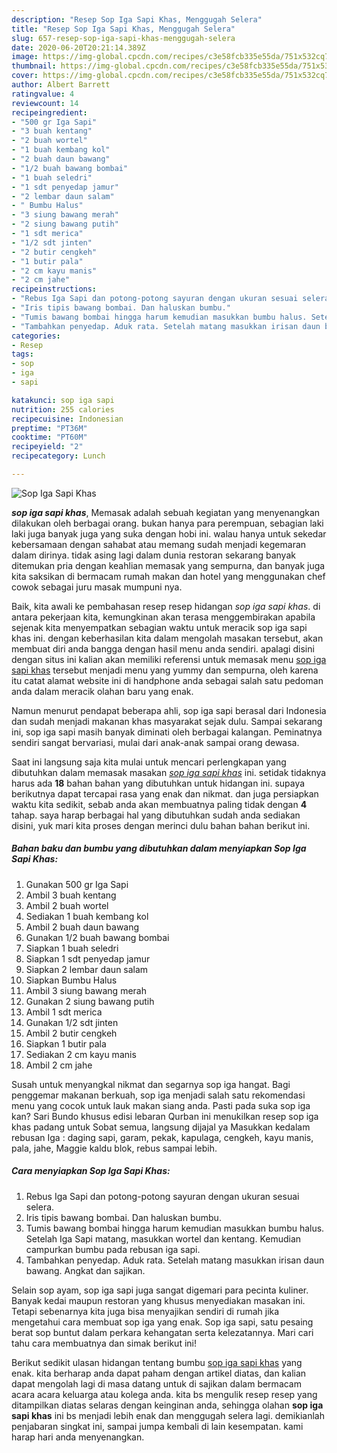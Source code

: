 ```yaml
---
description: "Resep Sop Iga Sapi Khas, Menggugah Selera"
title: "Resep Sop Iga Sapi Khas, Menggugah Selera"
slug: 657-resep-sop-iga-sapi-khas-menggugah-selera
date: 2020-06-20T20:21:14.389Z
image: https://img-global.cpcdn.com/recipes/c3e58fcb335e55da/751x532cq70/sop-iga-sapi-khas-foto-resep-utama.jpg
thumbnail: https://img-global.cpcdn.com/recipes/c3e58fcb335e55da/751x532cq70/sop-iga-sapi-khas-foto-resep-utama.jpg
cover: https://img-global.cpcdn.com/recipes/c3e58fcb335e55da/751x532cq70/sop-iga-sapi-khas-foto-resep-utama.jpg
author: Albert Barrett
ratingvalue: 4
reviewcount: 14
recipeingredient:
- "500 gr Iga Sapi"
- "3 buah kentang"
- "2 buah wortel"
- "1 buah kembang kol"
- "2 buah daun bawang"
- "1/2 buah bawang bombai"
- "1 buah seledri"
- "1 sdt penyedap jamur"
- "2 lembar daun salam"
- " Bumbu Halus"
- "3 siung bawang merah"
- "2 siung bawang putih"
- "1 sdt merica"
- "1/2 sdt jinten"
- "2 butir cengkeh"
- "1 butir pala"
- "2 cm kayu manis"
- "2 cm jahe"
recipeinstructions:
- "Rebus Iga Sapi dan potong-potong sayuran dengan ukuran sesuai selera."
- "Iris tipis bawang bombai. Dan haluskan bumbu."
- "Tumis bawang bombai hingga harum kemudian masukkan bumbu halus. Setelah Iga Sapi matang, masukkan wortel dan kentang. Kemudian campurkan bumbu pada rebusan iga sapi."
- "Tambahkan penyedap. Aduk rata. Setelah matang masukkan irisan daun bawang. Angkat dan sajikan."
categories:
- Resep
tags:
- sop
- iga
- sapi

katakunci: sop iga sapi 
nutrition: 255 calories
recipecuisine: Indonesian
preptime: "PT36M"
cooktime: "PT60M"
recipeyield: "2"
recipecategory: Lunch

---
```



![Sop Iga Sapi Khas](https://img-global.cpcdn.com/recipes/c3e58fcb335e55da/751x532cq70/sop-iga-sapi-khas-foto-resep-utama.jpg)

<b><i>sop iga sapi khas</i></b>, Memasak adalah sebuah kegiatan yang menyenangkan dilakukan oleh berbagai orang. bukan hanya para perempuan, sebagian laki laki juga banyak juga yang suka dengan hobi ini. walau hanya untuk sekedar kebersamaan dengan sahabat atau memang sudah menjadi kegemaran dalam dirinya. tidak asing lagi dalam dunia restoran sekarang banyak ditemukan pria dengan keahlian memasak yang sempurna, dan banyak juga kita saksikan di bermacam rumah makan dan hotel yang menggunakan chef cowok sebagai juru masak mumpuni nya.

Baik, kita awali ke pembahasan resep resep hidangan <i>sop iga sapi khas</i>. di antara pekerjaan kita, kemungkinan akan terasa menggembirakan apabila sejenak kita menyempatkan sebagian waktu untuk meracik sop iga sapi khas ini. dengan keberhasilan kita dalam mengolah masakan tersebut, akan membuat diri anda bangga dengan hasil menu anda sendiri. apalagi disini dengan situs ini kalian akan memiliki referensi untuk memasak menu <u>sop iga sapi khas</u> tersebut menjadi menu yang yummy dan sempurna, oleh karena itu catat alamat website ini di handphone anda sebagai salah satu pedoman anda dalam meracik olahan baru yang enak.

Namun menurut pendapat beberapa ahli, sop iga sapi berasal dari Indonesia dan sudah menjadi makanan khas masyarakat sejak dulu. Sampai sekarang ini, sop iga sapi masih banyak diminati oleh berbagai kalangan. Peminatnya sendiri sangat bervariasi, mulai dari anak-anak sampai orang dewasa.


Saat ini langsung saja kita mulai untuk mencari perlengkapan yang dibutuhkan dalam memasak masakan <u><i>sop iga sapi khas</i></u> ini. setidak tidaknya harus ada <b>18</b> bahan bahan yang dibutuhkan untuk hidangan ini. supaya berikutnya dapat tercapai rasa yang enak dan nikmat. dan juga persiapkan waktu kita sedikit, sebab anda akan membuatnya paling tidak dengan <b>4</b> tahap. saya harap berbagai hal yang dibutuhkan sudah anda sediakan disini, yuk mari kita proses dengan merinci dulu bahan bahan berikut ini.

<!--inarticleads1-->

##### Bahan baku dan bumbu yang dibutuhkan dalam menyiapkan Sop Iga Sapi Khas:

1. Gunakan 500 gr Iga Sapi
1. Ambil 3 buah kentang
1. Ambil 2 buah wortel
1. Sediakan 1 buah kembang kol
1. Ambil 2 buah daun bawang
1. Gunakan 1/2 buah bawang bombai
1. Siapkan 1 buah seledri
1. Siapkan 1 sdt penyedap jamur
1. Siapkan 2 lembar daun salam
1. Siapkan  Bumbu Halus
1. Ambil 3 siung bawang merah
1. Gunakan 2 siung bawang putih
1. Ambil 1 sdt merica
1. Gunakan 1/2 sdt jinten
1. Ambil 2 butir cengkeh
1. Siapkan 1 butir pala
1. Sediakan 2 cm kayu manis
1. Ambil 2 cm jahe


Susah untuk menyangkal nikmat dan segarnya sop iga hangat. Bagi penggemar makanan berkuah, sop iga menjadi salah satu rekomendasi menu yang cocok untuk lauk makan siang anda. Pasti pada suka sop iga kan? Sari Bundo khusus edisi lebaran Qurban ini menukilkan resep sop iga khas padang untuk Sobat semua, langsung dijajal ya Masukkan kedalam rebusan Iga : daging sapi, garam, pekak, kapulaga, cengkeh, kayu manis, pala, jahe, Maggie kaldu blok, rebus sampai lebih. 

<!--inarticleads2-->

##### Cara menyiapkan Sop Iga Sapi Khas:

1. Rebus Iga Sapi dan potong-potong sayuran dengan ukuran sesuai selera.
1. Iris tipis bawang bombai. Dan haluskan bumbu.
1. Tumis bawang bombai hingga harum kemudian masukkan bumbu halus. Setelah Iga Sapi matang, masukkan wortel dan kentang. Kemudian campurkan bumbu pada rebusan iga sapi.
1. Tambahkan penyedap. Aduk rata. Setelah matang masukkan irisan daun bawang. Angkat dan sajikan.


Selain sop ayam, sop iga sapi juga sangat digemari para pecinta kuliner. Banyak kedai maupun restoran yang khusus menyediakan masakan ini. Tetapi sebenarnya kita juga bisa menyajikan sendiri di rumah jika mengetahui cara membuat sop iga yang enak. Sop iga sapi, satu pesaing berat sop buntut dalam perkara kehangatan serta kelezatannya. Mari cari tahu cara membuatnya dan simak berikut ini! 

Berikut sedikit ulasan hidangan tentang bumbu <u>sop iga sapi khas</u> yang enak. kita berharap anda dapat paham dengan artikel diatas, dan kalian dapat mengolah lagi di masa datang untuk di sajikan dalam bermacam acara acara keluarga atau kolega anda. kita bs mengulik resep resep yang ditampilkan diatas selaras dengan keinginan anda, sehingga olahan <b>sop iga sapi khas</b> ini bs menjadi lebih enak dan menggugah selera lagi. demikianlah penjabaran singkat ini, sampai jumpa kembali di lain kesempatan. kami harap hari anda menyenangkan.
